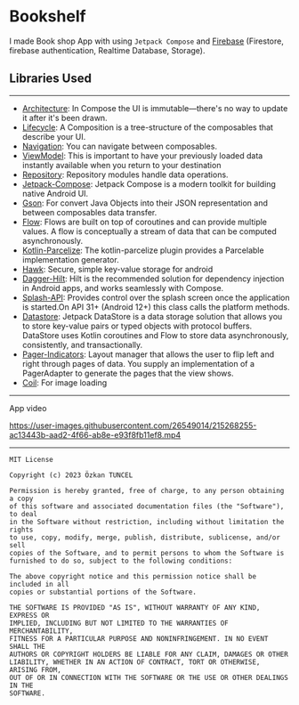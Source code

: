 # Bookshelf 

I made Book shop App with using `Jetpack Compose` and [Firebase][1] (Firestore, firebase authentication, Realtime Database, Storage).

## Libraries Used
---
* [Architecture][2]: In Compose the UI is immutable—there's no way to update it after it's been drawn.
* [Lifecycle][3]: A Composition is a tree-structure of the composables that describe your UI.
* [Navigation][4]: You can navigate between composables.
* [ViewModel][5]: This is important to have your previously loaded data instantly available when you return to your destination
* [Repository][6]: Repository modules handle data operations.
* [Jetpack-Compose][7]: Jetpack Compose is a modern toolkit for building native Android UI.
* [Gson][8]: For convert Java Objects into their JSON representation and between composables data transfer.
* [Flow][9]: Flows are built on top of coroutines and can provide multiple values. A flow is conceptually a stream of data that can be computed asynchronously.
* [Kotlin-Parcelize][11]: The kotlin-parcelize plugin provides a Parcelable implementation generator.
* [Hawk][12]: Secure, simple key-value storage for android
* [Dagger-Hilt][13]: Hilt is the recommended solution for dependency injection in Android apps, and works seamlessly with Compose.
* [Splash-API][14]: Provides control over the splash screen once the application is started.On API 31+ (Android 12+) this class calls the platform methods.
* [Datastore][15]: Jetpack DataStore is a data storage solution that allows you to store key-value pairs or typed objects with protocol buffers. DataStore uses Kotlin coroutines and Flow to store data asynchronously, consistently, and transactionally.
* [Pager-Indicators][16]: Layout manager that allows the user to flip left and right through pages of data. You supply an implementation of a PagerAdapter to generate the pages that the view shows.
* [Coil][17]: For image loading
---
App video

https://user-images.githubusercontent.com/26549014/215268255-ac13443b-aad2-4f66-ab8e-e93f8fb11ef8.mp4

---

```
MIT License

Copyright (c) 2023 Özkan TUNCEL

Permission is hereby granted, free of charge, to any person obtaining a copy
of this software and associated documentation files (the "Software"), to deal
in the Software without restriction, including without limitation the rights
to use, copy, modify, merge, publish, distribute, sublicense, and/or sell
copies of the Software, and to permit persons to whom the Software is
furnished to do so, subject to the following conditions:

The above copyright notice and this permission notice shall be included in all
copies or substantial portions of the Software.

THE SOFTWARE IS PROVIDED "AS IS", WITHOUT WARRANTY OF ANY KIND, EXPRESS OR
IMPLIED, INCLUDING BUT NOT LIMITED TO THE WARRANTIES OF MERCHANTABILITY,
FITNESS FOR A PARTICULAR PURPOSE AND NONINFRINGEMENT. IN NO EVENT SHALL THE
AUTHORS OR COPYRIGHT HOLDERS BE LIABLE FOR ANY CLAIM, DAMAGES OR OTHER
LIABILITY, WHETHER IN AN ACTION OF CONTRACT, TORT OR OTHERWISE, ARISING FROM,
OUT OF OR IN CONNECTION WITH THE SOFTWARE OR THE USE OR OTHER DEALINGS IN THE
SOFTWARE.
```
[1]:https://firebase.google.com/
[2]:https://developer.android.com/jetpack/compose/architecture
[3]:https://developer.android.com/jetpack/compose/lifecycle
[4]:https://developer.android.com/jetpack/compose/navigation
[5]:https://developer.android.com/jetpack/compose/state#viewmodel-state
[6]:https://developer.android.com/jetpack/guide#fetch-data
[7]:https://developer.android.com/jetpack/compose/tutorial
[8]:https://github.com/google/gson
[9]:https://developer.android.com/kotlin/flow
[11]:https://developer.android.com/kotlin/parcelize
[12]:https://github.com/orhanobut/hawk
[13]:https://developer.android.com/jetpack/compose/libraries#hilt
[14]:https://developer.android.com/develop/ui/views/launch/splash-screen/migrate
[15]:https://developer.android.com/topic/libraries/architecture/datastore
[16]:https://google.github.io/accompanist/pager/
[17]:https://coil-kt.github.io/coil/compose/
